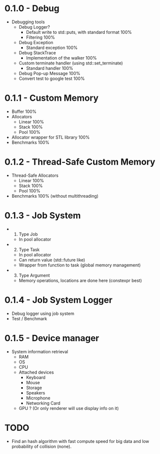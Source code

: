 # 0.1.0 - Debug
- Debugging tools
    - Debug Logger?
        - Default write to std::puts, with standard format 100%
        - Filtering 100%
    - Debug Exception
        - Standard exception 100%
    - Debug StackTrace
        - Implementation of the walker 100%
    - Custom terminate handler (using std::set_terminate)
        - Standard handler 100%
    - Debug Pop-up Message 100%
    - Convert test to google test 100%
# 0.1.1 - Custom Memory
- Buffer     100%
- Allocators
    - Linear 100%
    - Stack  100%
    - Pool   100%
- Allocator wrapper for STL library 100%
- Benchmarks 100%

# 0.1.2 - Thread-Safe Custom Memory
- Thread-Safe Allocators
    - Linear 100%
    - Stack  100%
    - Pool   100%
- Benchmarks 100% (without multithreading)
# 0.1.3 - Job System
- 1. Type Job
    - In pool allocator
- 2. Type Task
    - In pool allocator
    - Can return value (std::future like)
    - Wrapper from function to task (global memory management)
- 3. Type Argument
    - Memory operations, locations are done here (constexpr best)

# 0.1.4 - Job System Logger
- Debug logger using job system
- Test / Benchmark

# 0.1.5 - Device manager
- System information retrieval
    - RAM
    - OS
    - CPU
    - Attached devices
        - Keyboard
        - Mouse
        - Storage
        - Speakers
        - Microphone
        - Networking Card
    - GPU ? (Or only renderer will use display info on it)

# TODO
- Find an hash algorithm with fast compute speed for big data and low probability of collision (none).

